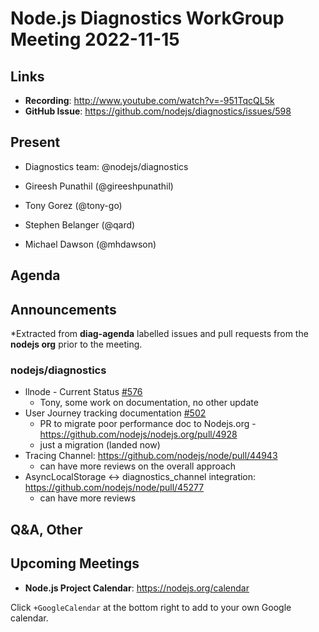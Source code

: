 # Node.js  Diagnostics WorkGroup Meeting 2022-11-15

## Links

* **Recording**:  http://www.youtube.com/watch?v=-951TqcQL5k
* **GitHub Issue**: https://github.com/nodejs/diagnostics/issues/598

## Present

* Diagnostics team: @nodejs/diagnostics

* Gireesh Punathil (@gireeshpunathil)
* Tony Gorez (@tony-go)
* Stephen Belanger (@qard)
* Michael Dawson (@mhdawson)


## Agenda

## Announcements

*Extracted from **diag-agenda** labelled issues and pull requests from the **nodejs org** prior to the meeting.

### nodejs/diagnostics

* llnode - Current Status  [#576](https://github.com/nodejs/diagnostics/issues/576)
  * Tony, some work on documentation, no other update
* User Journey tracking documentation [#502](https://github.com/nodejs/diagnostics/issues/502)
  * PR to migrate poor performance doc to Nodejs.org - https://github.com/nodejs/nodejs.org/pull/4928
  * just a migration (landed now)
* Tracing Channel: https://github.com/nodejs/node/pull/44943
  * can have more reviews on the overall approach
* AsyncLocalStorage <-> diagnostics_channel integration: https://github.com/nodejs/node/pull/45277
  * can have more reviews

## Q&A, Other

## Upcoming Meetings

* **Node.js Project Calendar**: <https://nodejs.org/calendar>

Click `+GoogleCalendar` at the bottom right to add to your own Google calendar.
